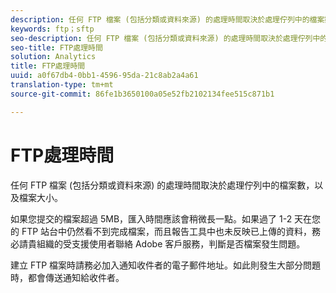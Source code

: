 ```yaml
---
description: 任何 FTP 檔案 (包括分類或資料來源) 的處理時間取決於處理佇列中的檔案數，以及檔案大小。
keywords: ftp；sftp
seo-description: 任何 FTP 檔案 (包括分類或資料來源) 的處理時間取決於處理佇列中的檔案數，以及檔案大小。
seo-title: FTP處理時間
solution: Analytics
title: FTP處理時間
uuid: a0f67db4-0bb1-4596-95da-21c8ab2a4a61
translation-type: tm+mt
source-git-commit: 86fe1b3650100a05e52fb2102134fee515c871b1

---
```



# FTP處理時間

任何 FTP 檔案 (包括分類或資料來源) 的處理時間取決於處理佇列中的檔案數，以及檔案大小。

如果您提交的檔案超過 5MB，匯入時間應該會稍微長一點。如果過了 1-2 天在您的 FTP 站台中仍然看不到完成檔案，而且報告工具中也未反映已上傳的資料，務必請貴組織的受支援使用者聯絡 Adobe 客戶服務，判斷是否檔案發生問題。

建立 FTP 檔案時請務必加入通知收件者的電子郵件地址。如此則發生大部分問題時，都會傳送通知給收件者。
